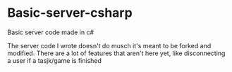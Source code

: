 # Basic-server-csharp
Basic server code made in c#

The server code I wrote doesn't do musch it's meant to be forked and modified.
There are a lot of features that aren't here yet, like disconnecting a user if a tasjk/game is finished



